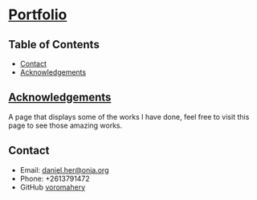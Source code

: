# [Portfolio](https://daniel-portfolio.netlify.app/)

<!-- TABLE OF CONTENTS -->

## Table of Contents
- [Contact](#contact)
- [Acknowledgements](#acknowledgements)

## [Acknowledgements](#acknowledgements)
A page that displays some of the works I have done, feel free to visit this page to see those amazing works.

## Contact
- Email: daniel.her@onja.org
- Phone: +2613791472
- GitHub [voromahery](https://github.com/voromahery/)
